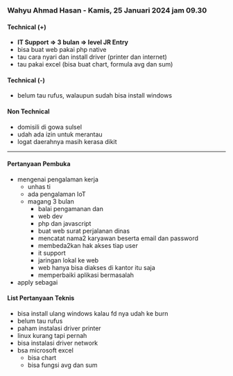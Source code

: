 ### Wahyu Ahmad Hasan - Kamis, 25 Januari 2024 jam 09.30

#### Technical (+) 

- **IT Support => 3 bulan => level JR Entry**  
- bisa buat web pakai php native
- tau cara nyari dan install driver (printer dan internet)
- tau pakai excel (bisa buat chart, formula avg dan sum)

#### Technical (-)  

- belum tau rufus, walaupun sudah bisa install windows

#### Non Technical  

- domisili di gowa sulsel
- udah ada izin untuk merantau
- logat daerahnya masih kerasa dikit

---

#### Pertanyaan Pembuka

- mengenai pengalaman kerja  
	- unhas ti
	- ada pengalaman IoT
	- magang 3 bulan
		- balai pengamanan dan 
		- web dev
		- php dan javascript
		- buat web surat perjalanan dinas
		- mencatat nama2 karyawan beserta email dan password
		- membeda2kan hak akses tiap user
		- it support
		- jaringan lokal ke web
		- web hanya bisa diakses di kantor itu saja
		- memperbaiki aplikasi bermasalah
- apply sebagai


#### List Pertanyaan Teknis

- bisa install ulang windows kalau fd nya udah ke burn
- belum tau rufus
- paham instalasi driver printer
- linux kurang tapi pernah
- bisa instalasi driver network
- bsa microsoft excel
	- bisa chart
	- bisa fungsi avg dan sum